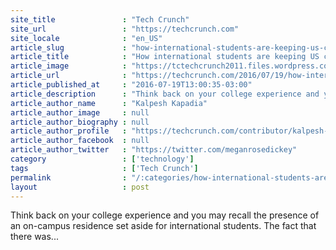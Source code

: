 ```yaml
---
site_title               : "Tech Crunch"
site_url                 : "https://techcrunch.com"
site_locale              : "en_US"
article_slug             : "how-international-students-are-keeping-us-colleges-afloat-and-powering-the-tech-industry"
article_title            : "How international students are keeping US colleges afloat and powering the tech industry"
article_image            : "https://tctechcrunch2011.files.wordpress.com/2016/07/shutterstock_224039581.jpg?w=764&h=400&crop=1"
article_url              : "https://techcrunch.com/2016/07/19/how-international-students-are-keeping-us-colleges-afloat-and-powering-the-tech-industry/"
article_published_at     : "2016-07-19T13:00:35-03:00"
article_description      : "Think back on your college experience and you may recall the presence of an on-campus residence set aside for international students. The fact that there was..."
article_author_name      : "Kalpesh Kapadia"
article_author_image     : null
article_author_biography : null
article_author_profile   : "https://techcrunch.com/contributor/kalpesh-kapadia/"
article_author_facebook  : null
article_author_twitter   : "https://twitter.com/meganrosedickey"
category                 : ['technology']
tags                     : ['Tech Crunch']
permalink                : "/:categories/how-international-students-are-keeping-us-colleges-afloat-and-powering-the-tech-industry/"
layout                   : post
---
```


Think back on your college experience and you may recall the presence of an on-campus residence set aside for international students. The fact that there was...

